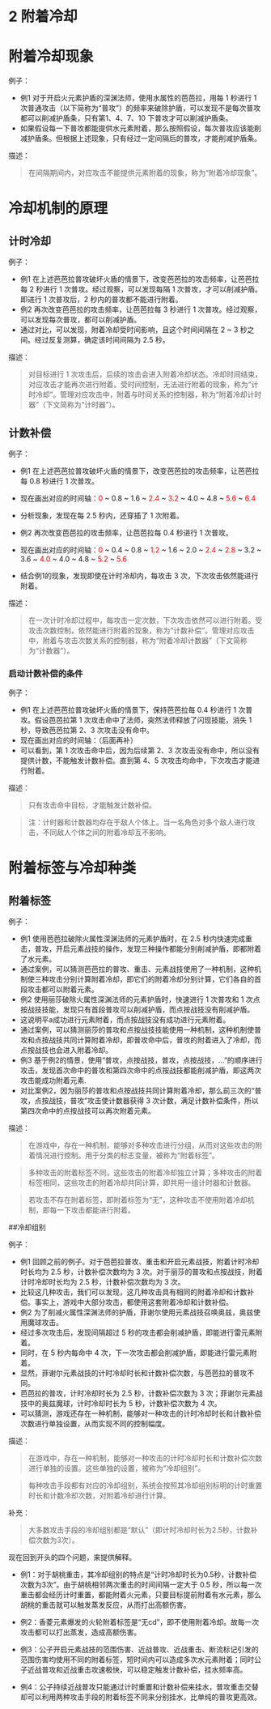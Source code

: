 # 2 附着冷却

# 附着冷却现象

例子：

- 例1 对于开启火元素护盾的深渊法师，使用水属性的芭芭拉，用每 1 秒进行 1 次普通攻击（以下简称为“普攻”）的频率来破除护盾，可以发现不是每次普攻都可以削减护盾条，只有第1、4、7、10 下普攻才可以削减护盾条。
- 如果假设每一下普攻都能提供水元素附着，那么按照假设，每次普攻应该能削减护盾条。但根据上述现象，只有经过一定间隔后的普攻，才能削减护盾条。

描述：

>在间隔期间内，对应攻击不能提供元素附着的现象，称为“附着冷却现象”。

# 冷却机制的原理

## 计时冷却

例子：

- 例1 在上述芭芭拉普攻破坏火盾的情景下，改变芭芭拉的攻击频率，让芭芭拉每 2 秒进行 1 次普攻。经过观察，可以发现每隔 1 次普攻，才可以削减护盾。即进行 1 次普攻后，2 秒内的普攻都不能进行附着。
- 例2 再次改变芭芭拉的攻击频率，让芭芭拉每 3 秒进行 1 次普攻。经过观察，可以发现每次普攻，都可以削减护盾。
- 通过对比，可以发现，附着冷却受时间影响，且这个时间间隔在 2 ~ 3 秒之间。经过反复测算，确定该时间间隔为 2.5 秒。

描述：

> 对目标进行 1 次攻击后，后续的攻击会进入附着冷却状态。冷却时间结束，对应攻击才能再次进行附着。受时间控制，无法进行附着的现象，称为“计时冷却”。管理对应攻击中，附着与时间关系的控制器，称为“附着冷却计时器”（下文简称为“计时器”）。

## 计数补偿

例子：

- 例1 在上述芭芭拉普攻破坏火盾的情景下，改变芭芭拉的攻击频率，让芭芭拉每 0.8 秒进行 1 次普攻。
- 现在画出对应的时间轴：<font color = "red">0</font> ~ 0.8 ~ 1.6 ~ <font color = "red">2.4</font> ~ <font color = "red">3.2</font> ~ 4.0 ~ 4.8 ~ <font color = "red">5.6</font> ~ <font color = "red">6.4</font>
- 分析现象，发现在每 2.5 秒内，还穿插了 1 次附着。

- 例2 再次改变芭芭拉的攻击频率，让芭芭拉每 0.4 秒进行 1 次普攻。
- 现在画出对应的时间轴：<font color = "red">0</font> ~ 0.4 ~ 0.8 ~ <font color = "red">1.2</font> ~ 1.6 ~ 2.0 ~ <font color = "red">2.4</font> ~ <font color = "red">2.8</font> ~ 3.2 ~ 3.6 ~ <font color = "red">4.0</font> ~ 4.0 ~ 4.8 ~ <font color = "red">5.2</font> ~ <font color = "red">5.6</font>
- 结合例1的现象，发现即使在计时冷却内，每攻击 3 次，下次攻击依然能进行附着。

描述：

> 在一次计时冷却过程中，每攻击一定次数，下次攻击依然可以进行附着。受攻击次数控制，依然能进行附着的现象，称为“计数补偿”。管理对应攻击中，附着与攻击次数关系的控制器，称为“附着冷却计数器”（下文简称为“计数器”）。

### 启动计数补偿的条件

例子：

- 例1 在上述芭芭拉普攻破坏火盾的情景下，保持芭芭拉每 0.4 秒进行 1 次普攻。假设芭芭拉第 1 次攻击命中了法师，突然法师释放了闪现技能，消失 1 秒，导致芭芭拉第 2、3 次攻击没有命中。
- 现在画出对应的时间轴：（后面再补）
- 可以看到，第 1 次攻击命中后，因为后续第 2、3 次攻击没有命中，所以没有提供计数，不能触发计数补偿。直到第 4、5 次攻击均命中，下次攻击才能进行附着。

描述：

> 只有攻击命中目标，才能触发计数补偿。

> 注：计时器和计数器均存在于敌人个体上。当一名角色对多个敌人进行攻击，不同敌人个体之间的附着冷却互不影响。

# 附着标签与冷却种类

## 附着标签

例子：

- 例1 使用芭芭拉破除火属性深渊法师的元素护盾时，在 2.5 秒内快速完成重击，普攻，开启元素战技的操作，发现三种操作都能分别削减护盾，即都附着了水元素。
- 通过案例，可以猜测芭芭拉的普攻、重击、元素战技使用了一种机制，这种机制使三种攻击分别计算附着冷却，即它们的附着冷却分别计算，它们各自的首段攻击都可以附着元素。
- 例2 使用丽莎破除火属性深渊法师的元素护盾时，快速进行 1 次普攻和 1 次点按战技技能，发现只有首段普攻可以削减护盾，而点按战技没有削减护盾。
- 这说明平a成功进行元素附着，而点按战技没有成功进行元素附着。
- 通过案例，可以猜测丽莎的普攻和点按战技技能使用一种机制，这种机制使普攻和点按战技共同计算附着冷却，即普攻命中后，普攻的附着进入了冷却，而点按战技也会进入附着冷却。
- 例3 基于例2的情景，使用“普攻，点按战技，普攻，点按战技，...”的顺序进行攻击，发现首次命中的普攻和第四次命中的点按战技都能削减护盾，即这两次攻击能成功附着元素.
- 对比案例2，因为丽莎的普攻和点按战技共同计算附着冷却，那么前三次的“普攻，点按战技，普攻”攻击使计数器获得 3 次计数，满足计数补偿条件，所以第四次命中的点按战技可以再次附着元素。

描述：

> 在游戏中，存在一种机制，能够对多种攻击进行分组，从而对这些攻击的附着情况进行控制。用于分类的标志变量，被称为“附着标签”。

> 多种攻击的附着标签不同，这些攻击的附着冷却独立计算；多种攻击的附着标签相同，这些攻击的附着冷却共同计算，即共用一组计时器和计数器。

> 若攻击不存在附着标签，即附着标签为“无”，这种攻击不使用附着冷却机制，即每一下攻击都能进行附着。

##冷却组别

例子：

- 例1 回顾之前的例子。对于芭芭拉普攻、重击和开启元素战技，附着计时冷却时长均为 2.5 秒，计数补偿次数均为 3 次。对于丽莎的普攻和点按战技，附着计时冷却时长均为 2.5 秒，计数补偿次数均为 3 次。
- 比较这几种攻击，我们可以发现，这几种攻击具有相同的附着冷却和计数补偿。事实上，游戏中大部分攻击，都使用这套附着冷却和计数补偿。
- 例2 为了削减火属性深渊法师的护盾，菲谢尔使用元素战技召唤奥兹，奥兹使用魔球攻击。
- 经过多次攻击后，发现间隔超过 5 秒的攻击都会削减护盾，即能进行雷元素附着。
- 同时，在 5 秒内每命中 4 次，下一次攻击都会削减护盾，即能进行雷元素附着。
- 显然，菲谢尔元素战技的计时冷却时长和计数补偿次数，与芭芭拉的普攻不同。
- 芭芭拉的普攻，计时冷却时长为 2.5 秒，计数补偿次数为 3 次；菲谢尔元素战技中的奥兹魔球，计时冷却时长为 5 秒，计数补偿次数为 4 次。
- 可以猜测，游戏还存在一种机制，能够对一种攻击的计时冷却时长和计数补偿次数进行单独设置，从而实现不同的控制幅度。

描述：

> 在游戏中，存在一种机制，能够对一种攻击的计时冷却时长和计数补偿次数进行单独的设置。这些单独的设置，被称为“冷却组别”。

> 每种攻击手段都有对应的冷却组别，系统会按照其冷却组别标明的计时重置时长和计数冷却次数，对附着冷却进行计算。

补充：

> 大多数攻击手段的冷却组别都是“默认”（即计时冷却时长为2.5秒，计数补偿次数为3次）。

现在回到开头的四个问题，来提供解释。

- 例1：对于胡桃重击，其冷却组别的特点是“计时冷却时长为0.5秒，计数补偿次数为3次”。由于胡桃相邻两次重击的时间间隔一定大于 0.5 秒，所以每一次重击都会经历计时重置，都能附着火元素，只要目标提前附着有水元素，那么胡桃的重击就可以触发蒸发反应，从而打出高额伤害。

- 例2：香菱元素爆发的火轮附着标签是“无cd”，即不使用附着冷却。故每一次攻击都可以打出蒸发，造成高额伤害。

- 例3：公子开启元素战技的范围伤害、近战普攻、近战重击、断流标记引发的范围伤害均使用不同的附着标签，短时间内可以造成多次水元素附着；同时公子近战普攻和近战重击攻速极快，可以稳定触发计数补偿，挂水频率高。

- 例4：公子持续近战普攻只能通过计时重置和计数补偿来挂水，普攻重击交替却可以利用两种攻击手段的附着标签不同来分别挂水，比单纯的普攻更高效。
